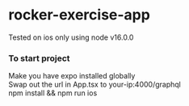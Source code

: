 # rocker-exercise-app

Tested on ios only
using node v16.0.0

### To start project
Make you have expo installed globally\
Swap out the url in App.tsx to your-ip:4000/graphql\
npm install && npm run ios
